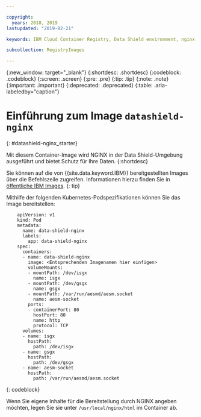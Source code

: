 ```yaml
---

copyright:
  years: 2018, 2019
lastupdated: "2019-02-21"

keywords: IBM Cloud Container Registry, Data Shield environment, nginx image, container image, public image

subcollection: RegistryImages

---
```


{:new_window: target="_blank"}
{:shortdesc: .shortdesc}
{:codeblock: .codeblock}
{:screen: .screen}
{:pre: .pre}
{:tip: .tip}
{:note: .note}
{:important: .important}
{:deprecated: .deprecated}
{:table: .aria-labeledby="caption"}

# Einführung zum Image `datashield-nginx`
{: #datashield-nginx_starter}

Mit diesem Container-Image wird NGINX in der Data Shield-Umgebung ausgeführt und bietet Schutz für Ihre Daten.
{:shortdesc}

Sie können auf die von {{site.data.keyword.IBM}} bereitgestellten Images über die Befehlszeile zugreifen. Informationen hierzu finden Sie in [öffentliche IBM Images](/docs/services/Registry?topic=registry-public_images#public_images).
{: tip}

Mithilfe der folgenden Kubernetes-Podspezifikationen können Sie das Image bereitstellen:

```
    apiVersion: v1
    kind: Pod
    metadata:
      name: data-shield-nginx
      labels:
        app: data-shield-nginx
    spec:
      containers:
      - name: data-shield-nginx
        image: <Entsprechenden Imagenamen hier einfügen>
        volumeMounts:
        - mountPath: /dev/isgx
          name: isgx
        - mountPath: /dev/gsgx
          name: gsgx
        - mountPath: /var/run/aesmd/aesm.socket
          name: aesm-socket
        ports:
        - containerPort: 80
          hostPort: 80
          name: http
          protocol: TCP
      volumes:
      - name: isgx
        hostPath:
          path: /dev/isgx
      - name: gsgx
        hostPath:
          path: /dev/gsgx
      - name: aesm-socket
        hostPath:
          path: /var/run/aesmd/aesm.socket
```
{: codeblock}

Wenn Sie eigene Inhalte für die Bereitstellung durch NGINX angeben möchten, legen Sie sie unter `/usr/local/nginx/html` im Container ab.
